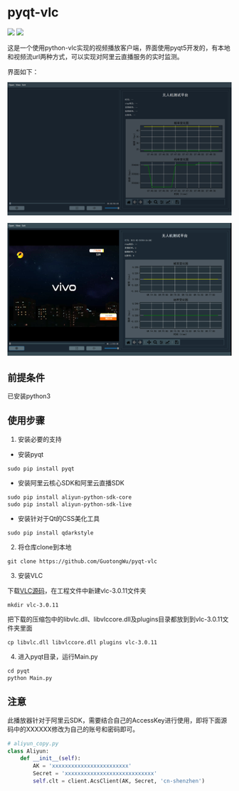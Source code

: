 # pyqt-vlc

![](https://img.shields.io/github/languages/top/GuotongWu/pyqt-vlc) ![](https://img.shields.io/github/license/GuotongWu/pyqt-vlc)

这是一个使用python-vlc实现的视频播放客户端，界面使用pyqt5开发的，有本地和视频流url两种方式，可以实现对阿里云直播服务的实时监测。

界面如下：

![image-20210311180730469](.\src\image-20210311180730469.png)

![image-20210311194145796](.\src\image-20210311194145796.png)

## 前提条件

已安装python3

## 使用步骤

1. 安装必要的支持

* 安装pyqt

```shell
sudo pip install pyqt
```

* 安装阿里云核心SDK和阿里云直播SDK

```shell
sudo pip install aliyun-python-sdk-core
sudo pip install aliyun-python-sdk-live
```

* 安装针对于Qt的CSS美化工具

```shell
sudo pip install qdarkstyle 
```

2. 将仓库clone到本地

```shell
git clone https://github.com/GuotongWu/pyqt-vlc
```

3. 安装VLC

下载[VLC源码](http://download.videolan.org/pub/videolan/vlc/3.0.11/win64/vlc-3.0.11-win64.zip)，在工程文件中新建vlc-3.0.11文件夹

```shell
mkdir vlc-3.0.11
```

把下载的压缩包中的libvlc.dll、libvlccore.dll及plugins目录都放到到vlc-3.0.11文件夹里面

```shell
cp libvlc.dll libvlccore.dll plugins vlc-3.0.11
```

4. 进入pyqt目录，运行Main.py

```shell
cd pyqt
python Main.py
```

## 注意

此播放器针对于阿里云SDK，需要结合自己的AccessKey进行使用，即将下面源码中的XXXXXX修改为自己的账号和密码即可。

```python
# aliyun_copy.py
class Aliyun:
    def __init__(self):
        AK = 'xxxxxxxxxxxxxxxxxxxxxxxx'
        Secret = 'xxxxxxxxxxxxxxxxxxxxxxxxxxxx'
        self.clt = client.AcsClient(AK, Secret, 'cn-shenzhen')
```

